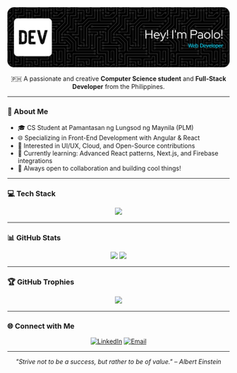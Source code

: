 <img src="https://github.com/CoderTofu/CoderTofu/blob/main/github-header-banner.png">

<p align="center">
  🇵🇭 A passionate and creative <strong>Computer Science student</strong> and <strong>Full-Stack Developer</strong> from the Philippines.
</p>

---

### 🚀 About Me

- 🎓 CS Student at Pamantasan ng Lungsod ng Maynila (PLM)
- 🌐 Specializing in Front-End Development with Angular & React
- 🧠 Interested in UI/UX, Cloud, and Open-Source contributions
- 🌱 Currently learning: Advanced React patterns, Next.js, and Firebase integrations
- 🤝 Always open to collaboration and building cool things!

---

### 💻 Tech Stack

<p align="center">
  <img src="https://skillicons.dev/icons?i=react,angular,nextjs,nodejs,typescript,bootstrap,tailwind,firebase,html,css,js,mysql&perline=6" />
</p>

---

### 📊 GitHub Stats

<p align="center">
  <img src="https://github-readme-stats.vercel.app/api?username=CoderTofu&show_icons=true&theme=radical&hide=issues&count_private=true" height="180" />
  <img src="https://github-readme-stats.vercel.app/api/top-langs/?username=CoderTofu&layout=compact&theme=radical" height="180" />
</p>

---

### 🏆 GitHub Trophies

<p align="center">
  <img src="https://github-profile-trophy.vercel.app/?username=CoderTofu&theme=radical&margin-w=10&no-bg=true" />
</p>

---

### 🌐 Connect with Me

<p align="center">
  <a href="[https://linkedin.com/in/YOUR-LINK](https://www.linkedin.com/in/paolo-dionisio/)" target="_blank"><img alt="LinkedIn" src="https://img.shields.io/badge/LinkedIn-0A66C2?style=for-the-badge&logo=linkedin&logoColor=white"/></a>
  <a href="mailto:codertofu@gmail.com"><img alt="Email" src="https://img.shields.io/badge/Email-D14836?style=for-the-badge&logo=gmail&logoColor=white"/></a>
</p>

---

<p align="center">
  <i>"Strive not to be a success, but rather to be of value." – Albert Einstein</i>
</p>
